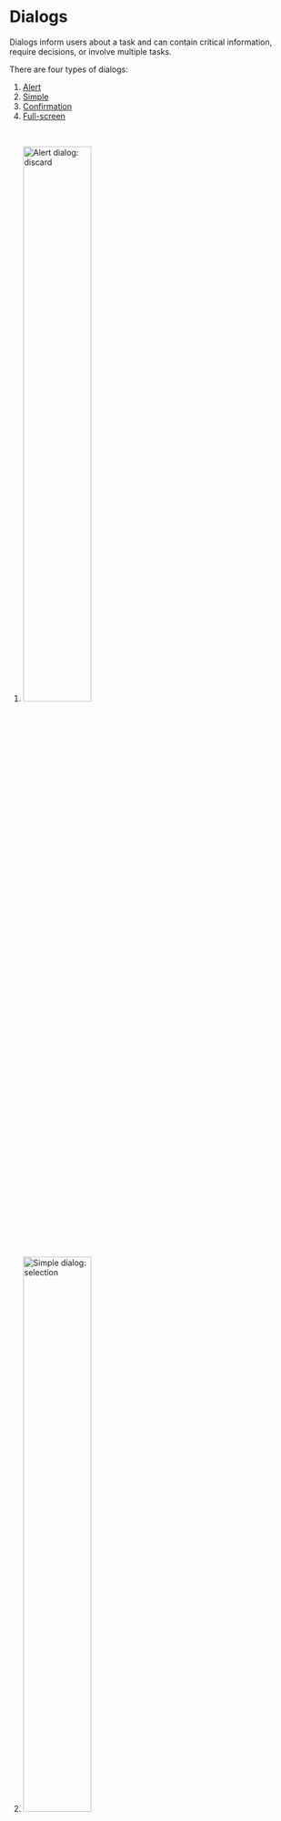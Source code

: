 <!--docs:
title: "Dialogs"
layout: detail
section: components
excerpt: "Dialogs are modal windows that require interaction."
iconId: 
path: /catalog/dialog/
-->


# Dialogs

Dialogs inform users about a task and can contain critical information, require decisions, or involve multiple tasks.

There are four types of dialogs:

1. [Alert](#alert-dialog)
1. [Simple](#simple-dialog)
1. [Confirmation](#confirmation-dialog)
1. [Full-screen](#full-screen-dialog)

<br>

1. <img src="assets/alert-dialog.png" alt="Alert dialog: discard" width=50%>
1. <img src="assets/simple-dialog.png" alt="Simple dialog: selection" width=50%>
1. <img src="assets/confirmation-dialog.png" alt="Confirmation dialog: selection confirmation" width=50%>
1. <img src="assets/full-screen-dialog.png" alt="Full-screen dialog: event" width=50%>

## Using dialogs

A dialog is a type of modal window that appears in front of app content to provide critical information or ask for a decision. Dialogs disable all app functionality when they appear, and remain on screen until confirmed, dismissed, or a required action has been taken.

Dialogs are purposefully interruptive, so they should be used sparingly.

For additional guidance, refer to the [Material guidelines](https://material.io/go/design-dialogs)


### Installing dialogs

Before using the `MaterialDialogs` API to implement its types you must install `MaterialDialogs`. In your source files import the component, and then apply your theme:

1. Use CocoaPods to install `Dialogs`
  1. Add the following line to your `Podfile`:
    ```java
    pod MaterialComponents/Dialogs
    ```
  1. Run the installer:
    ```bash
    pod install
    ```

1. Import `MaterialDialogs` and MDC dialog theming and initialize `MaterialDialogs` using `alloc`/`init`. Initialize your theme  before applying it to your dialog.

   _**Note** For more information about themes, go to the [Theming page](https://material.io/develop/ios/components/theming/) for iOS._

    <!--<div class="material-code-render" markdown="1">-->
   **Swift**
   ```swift
   import MaterialComponents.Dialogs
   import MaterialComponents.Dialogs_Theming
   /*...*/
   let <local theme name> = <theme name>
   let button = MaterialDialog()
   ```
   **Objective-C**
   ```objc
   #import "Dialogs.h"
   #import <MaterialComponents/Dialogs+Theming.h>
   /*...*/
   <theme name> *<local theme name> = [[<theme name> alloc] init];
   MDCButton *button = [[MaterialDialog alloc] init];
   ```
    <!--</div>-->

    For our examples, we used the following theming values:

    <!--<div class="material-code-render" markdown="1">-->
   **Swift**
   ```swift
   let MyMaterialTheme = MDCContainerScheme()
   ```
   **Objective-C**
   ```objc
   MDCContainerScheme *MyMaterialTheme = []
   ```
    <!--</div>-->

### Making dialogs accessible

`MDCPresentationController` is responsible for the presentation of your custom view controllers; it does not implement any accessibility functionality itself.

__**Note to developers: Which files do these snippets go with?**__

```
-accessibilityPerformEscape Behavior
```

If you intend your presented view controller to dismiss when a user in VoiceOver mode has performed the escape gesture the view controller should implement the accessibilityPerformEscape method.

```
- (BOOL)accessibilityPerformEscape {
  [self.presentingViewController dismissViewControllerAnimated:YES completion:NULL];
  return YES;
}
```

## Alert dialog

Alert dialogs interrupt users with urgent information, details, or actions.

### Alert dialog example

__**Note to developers: provide links to the APIs**__

**Source code APIs**

\<Class name\>
* \<link to class description\>
* \<link to class API documentation\>

__**Note to developers: provide an example alert dialog with the following features:**__

* Supporting text reading "alert dialog supporting text"
* Two buttons reading "Action 1" and "Action 2"
* Scrim of your choice


### Alert dialog anatomy and key properties

![alert dialog anatomy diagram](assets/dialog-anatomy.png)

## Simple dialog

Simple dialogs can display items that are immediately actionable when selected. They don’t have text buttons.

As simple dialogs are interruptive, they should be used sparingly. Alternatively, dropdown menus provide options in a non-modal, less disruptive way.

### Simple dialog example

__**Note to developers: provide links to the APIs**__

**Source code APIs**

\<Class name\>
* \<link to class description\>
* \<link to class API documentation\>

__**Note to developers: provide an example simple (modal?) dialog with the following features:**__

* Title reading "Simple dialog text"
* Two buttons reading "Action 1" and "Action 2"
* A list of radio buttons and choices reading "Choice 1", "Choice 2", "Choice 3" ... up to "Choice 5"
* Scrim of your choice


### Simple dialog anatomy and key properties


## Confirmation dialog
__**Note to developers: Does iOS support this type?**__

Confirmation dialogs give users the ability to provide final confirmation of a choice before committing to it, so they have a chance to change their minds if necessary.

If the user confirms a choice, it’s carried out. Otherwise, the user can dismiss the dialog. For example, users can listen to multiple ringtones but only make a final selection upon tapping “OK.”

### Confirmation dialog example

### Confirmation dialog anatomy and key properties

## Full-screen dialog
__**Note to developers: Does iOS support this type?**__


Full-screen dialogs group a series of tasks, such as creating a calendar entry with the event title, date, location, and time. Because they take up the entire screen, full-screen dialogs are the only dialogs over which other dialogs can appear.dia

### Full-screen dialog example

### Full-screen dialog anatomy and key properties


## Dialog theming

### Dialog theming example

__**Note to developers** Provide an example with the following features using the [Shrine theme](https://material.io/design/material-studies/shrine.html#about-shrine)__
* Create a simple dialog
* Add a title "Title"
* Add 3 radio buttons with the following options:
  * "option 1"
  * "option 2"
  * "option 3"
* Add two text buttons to the bottom:
  * "Action 1"
  * "Action 2"
* Use the [Cards](https://github.com/mingjane-work/doc-material-components/blob/mingjane-doc-branch/cards-examples/iOS/assets/cards_theming.png) themed image as the scrim (incomplete as of 2020-03-03)
